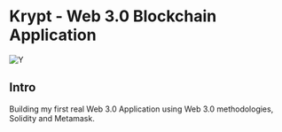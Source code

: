 # Krypt - Web 3.0 Blockchain Application
![Y](![image](https://user-images.githubusercontent.com/27417749/161452783-1e1e9aef-c3f2-48fc-9520-64c32f68ba22.png))

## Intro
Building my first real Web 3.0 Application using Web 3.0 methodologies, Solidity and Metamask.
